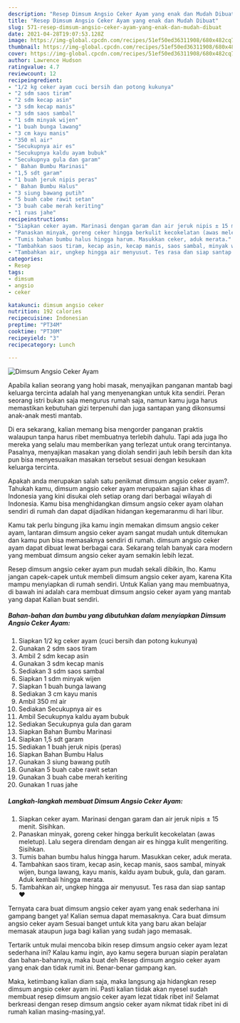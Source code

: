 ```yaml
---
description: "Resep Dimsum Angsio Ceker Ayam yang enak dan Mudah Dibuat"
title: "Resep Dimsum Angsio Ceker Ayam yang enak dan Mudah Dibuat"
slug: 571-resep-dimsum-angsio-ceker-ayam-yang-enak-dan-mudah-dibuat
date: 2021-04-28T19:07:53.128Z
image: https://img-global.cpcdn.com/recipes/51ef50ed36311908/680x482cq70/dimsum-angsio-ceker-ayam-foto-resep-utama.jpg
thumbnail: https://img-global.cpcdn.com/recipes/51ef50ed36311908/680x482cq70/dimsum-angsio-ceker-ayam-foto-resep-utama.jpg
cover: https://img-global.cpcdn.com/recipes/51ef50ed36311908/680x482cq70/dimsum-angsio-ceker-ayam-foto-resep-utama.jpg
author: Lawrence Hudson
ratingvalue: 4.7
reviewcount: 12
recipeingredient:
- "1/2 kg ceker ayam cuci bersih dan potong kukunya"
- "2 sdm saos tiram"
- "2 sdm kecap asin"
- "3 sdm kecap manis"
- "3 sdm saos sambal"
- "1 sdm minyak wijen"
- "1 buah bunga lawang"
- "3 cm kayu manis"
- "350 ml air"
- "Secukupnya air es"
- "Secukupnya kaldu ayam bubuk"
- "Secukupnya gula dan garam"
- " Bahan Bumbu Marinasi"
- "1,5 sdt garam"
- "1 buah jeruk nipis peras"
- " Bahan Bumbu Halus"
- "3 siung bawang putih"
- "5 buah cabe rawit setan"
- "3 buah cabe merah keriting"
- "1 ruas jahe"
recipeinstructions:
- "Siapkan ceker ayam. Marinasi dengan garam dan air jeruk nipis ± 15 menit. Sisihkan."
- "Panaskan minyak, goreng ceker hingga berkulit kecokelatan (awas meletup). Lalu segera direndam dengan air es hingga kulit mengeriting. Sisihkan."
- "Tumis bahan bumbu halus hingga harum. Masukkan ceker, aduk merata."
- "Tambahkan saos tiram, kecap asin, kecap manis, saos sambal, minyak wijen, bunga lawang, kayu manis, kaldu ayam bubuk, gula, dan garam. Aduk kembali hingga merata."
- "Tambahkan air, ungkep hingga air menyusut. Tes rasa dan siap santap ❤"
categories:
- Resep
tags:
- dimsum
- angsio
- ceker

katakunci: dimsum angsio ceker 
nutrition: 192 calories
recipecuisine: Indonesian
preptime: "PT34M"
cooktime: "PT30M"
recipeyield: "3"
recipecategory: Lunch

---
```



![Dimsum Angsio Ceker Ayam](https://img-global.cpcdn.com/recipes/51ef50ed36311908/680x482cq70/dimsum-angsio-ceker-ayam-foto-resep-utama.jpg)

Apabila kalian seorang yang hobi masak, menyajikan panganan mantab bagi keluarga tercinta adalah hal yang menyenangkan untuk kita sendiri. Peran seorang istri bukan saja mengurus rumah saja, namun kamu juga harus memastikan kebutuhan gizi terpenuhi dan juga santapan yang dikonsumsi anak-anak mesti mantab.

Di era  sekarang, kalian memang bisa mengorder panganan praktis walaupun tanpa harus ribet membuatnya terlebih dahulu. Tapi ada juga lho mereka yang selalu mau memberikan yang terlezat untuk orang tercintanya. Pasalnya, menyajikan masakan yang diolah sendiri jauh lebih bersih dan kita pun bisa menyesuaikan masakan tersebut sesuai dengan kesukaan keluarga tercinta. 



Apakah anda merupakan salah satu penikmat dimsum angsio ceker ayam?. Tahukah kamu, dimsum angsio ceker ayam merupakan sajian khas di Indonesia yang kini disukai oleh setiap orang dari berbagai wilayah di Indonesia. Kamu bisa menghidangkan dimsum angsio ceker ayam olahan sendiri di rumah dan dapat dijadikan hidangan kegemaranmu di hari libur.

Kamu tak perlu bingung jika kamu ingin memakan dimsum angsio ceker ayam, lantaran dimsum angsio ceker ayam sangat mudah untuk ditemukan dan kamu pun bisa memasaknya sendiri di rumah. dimsum angsio ceker ayam dapat dibuat lewat berbagai cara. Sekarang telah banyak cara modern yang membuat dimsum angsio ceker ayam semakin lebih lezat.

Resep dimsum angsio ceker ayam pun mudah sekali dibikin, lho. Kamu jangan capek-capek untuk membeli dimsum angsio ceker ayam, karena Kita mampu menyiapkan di rumah sendiri. Untuk Kalian yang mau membuatnya, di bawah ini adalah cara membuat dimsum angsio ceker ayam yang mantab yang dapat Kalian buat sendiri.

<!--inarticleads1-->

##### Bahan-bahan dan bumbu yang dibutuhkan dalam menyiapkan Dimsum Angsio Ceker Ayam:

1. Siapkan 1/2 kg ceker ayam (cuci bersih dan potong kukunya)
1. Gunakan 2 sdm saos tiram
1. Ambil 2 sdm kecap asin
1. Gunakan 3 sdm kecap manis
1. Sediakan 3 sdm saos sambal
1. Siapkan 1 sdm minyak wijen
1. Siapkan 1 buah bunga lawang
1. Sediakan 3 cm kayu manis
1. Ambil 350 ml air
1. Sediakan Secukupnya air es
1. Ambil Secukupnya kaldu ayam bubuk
1. Sediakan Secukupnya gula dan garam
1. Siapkan  Bahan Bumbu Marinasi
1. Siapkan 1,5 sdt garam
1. Sediakan 1 buah jeruk nipis (peras)
1. Siapkan  Bahan Bumbu Halus
1. Gunakan 3 siung bawang putih
1. Gunakan 5 buah cabe rawit setan
1. Gunakan 3 buah cabe merah keriting
1. Gunakan 1 ruas jahe




<!--inarticleads2-->

##### Langkah-langkah membuat Dimsum Angsio Ceker Ayam:

1. Siapkan ceker ayam. Marinasi dengan garam dan air jeruk nipis ± 15 menit. Sisihkan.
1. Panaskan minyak, goreng ceker hingga berkulit kecokelatan (awas meletup). Lalu segera direndam dengan air es hingga kulit mengeriting. Sisihkan.
1. Tumis bahan bumbu halus hingga harum. Masukkan ceker, aduk merata.
1. Tambahkan saos tiram, kecap asin, kecap manis, saos sambal, minyak wijen, bunga lawang, kayu manis, kaldu ayam bubuk, gula, dan garam. Aduk kembali hingga merata.
1. Tambahkan air, ungkep hingga air menyusut. Tes rasa dan siap santap ❤




Ternyata cara buat dimsum angsio ceker ayam yang enak sederhana ini gampang banget ya! Kalian semua dapat memasaknya. Cara buat dimsum angsio ceker ayam Sesuai banget untuk kita yang baru akan belajar memasak ataupun juga bagi kalian yang sudah jago memasak.

Tertarik untuk mulai mencoba bikin resep dimsum angsio ceker ayam lezat sederhana ini? Kalau kamu ingin, ayo kamu segera buruan siapin peralatan dan bahan-bahannya, maka buat deh Resep dimsum angsio ceker ayam yang enak dan tidak rumit ini. Benar-benar gampang kan. 

Maka, ketimbang kalian diam saja, maka langsung aja hidangkan resep dimsum angsio ceker ayam ini. Pasti kalian tiidak akan nyesel sudah membuat resep dimsum angsio ceker ayam lezat tidak ribet ini! Selamat berkreasi dengan resep dimsum angsio ceker ayam nikmat tidak ribet ini di rumah kalian masing-masing,ya!.


